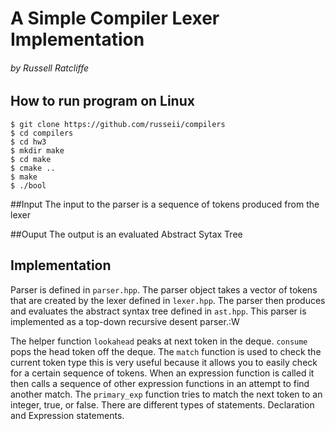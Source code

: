 # A Simple Compiler Lexer Implementation 
###### by Russell Ratcliffe

## How to run program on Linux
```
$ git clone https://github.com/russeii/compilers
$ cd compilers
$ cd hw3 
$ mkdir make
$ cd make
$ cmake ..
$ make
$ ./bool
```
##Input 
The input to the parser is a sequence of tokens produced from the lexer

##Ouput
The output is an evaluated Abstract Sytax Tree
## Implementation


Parser is defined in `parser.hpp`. The parser object takes a vector of tokens that are created by the lexer defined in `lexer.hpp`.
The parser then produces and evaluates the abstract syntax tree defined in `ast.hpp`. This parser is implemented as a top-down recursive desent parser.:W


The helper function `lookahead` peaks at next token in the deque. `consume` pops the head token off the deque. The `match` function is used to check the current token type this is very useful because it allows you to easily check for a certain sequence of tokens.
When an expression function is called it then calls a sequence of other expression functions in an attempt to find another match. The `primary_exp` function tries to match the next token to an integer, true, or false.
There are different types of statements. Declaration and Expression statements. 
